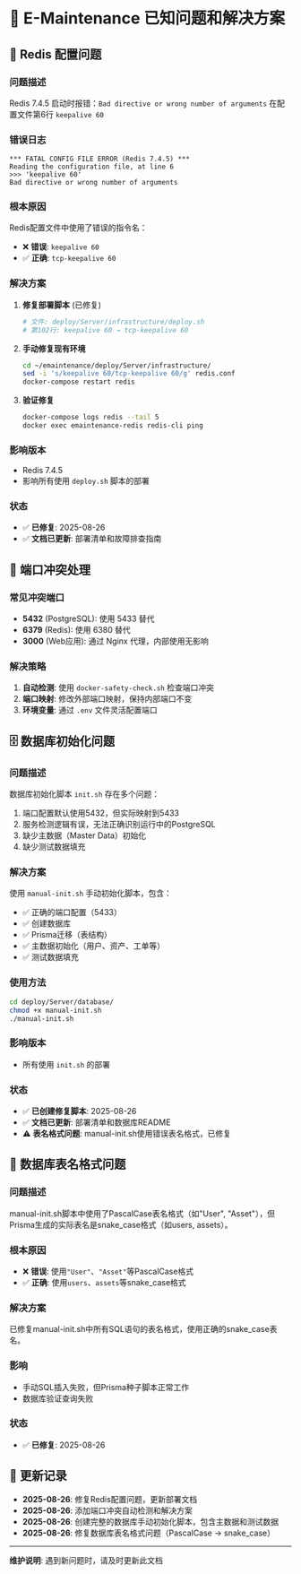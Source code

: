 # 🐛 E-Maintenance 已知问题和解决方案

## 🔄 Redis 配置问题

### 问题描述
Redis 7.4.5 启动时报错：`Bad directive or wrong number of arguments` 在配置文件第6行 `keepalive 60`

### 错误日志
```
*** FATAL CONFIG FILE ERROR (Redis 7.4.5) ***
Reading the configuration file, at line 6
>>> 'keepalive 60'
Bad directive or wrong number of arguments
```

### 根本原因
Redis配置文件中使用了错误的指令名：
- ❌ **错误**: `keepalive 60`
- ✅ **正确**: `tcp-keepalive 60`

### 解决方案
1. **修复部署脚本** (已修复)
   ```bash
   # 文件: deploy/Server/infrastructure/deploy.sh
   # 第102行: keepalive 60 → tcp-keepalive 60
   ```

2. **手动修复现有环境**
   ```bash
   cd ~/emaintenance/deploy/Server/infrastructure/
   sed -i 's/keepalive 60/tcp-keepalive 60/g' redis.conf
   docker-compose restart redis
   ```

3. **验证修复**
   ```bash
   docker-compose logs redis --tail 5
   docker exec emaintenance-redis redis-cli ping
   ```

### 影响版本
- Redis 7.4.5
- 影响所有使用 `deploy.sh` 脚本的部署

### 状态
- ✅ **已修复**: 2025-08-26
- ✅ **文档已更新**: 部署清单和故障排查指南

## 🔌 端口冲突处理

### 常见冲突端口
- **5432** (PostgreSQL): 使用 5433 替代
- **6379** (Redis): 使用 6380 替代  
- **3000** (Web应用): 通过 Nginx 代理，内部使用无影响

### 解决策略
1. **自动检测**: 使用 `docker-safety-check.sh` 检查端口冲突
2. **端口映射**: 修改外部端口映射，保持内部端口不变
3. **环境变量**: 通过 `.env` 文件灵活配置端口

## 🗄️ 数据库初始化问题

### 问题描述
数据库初始化脚本 `init.sh` 存在多个问题：
1. 端口配置默认使用5432，但实际映射到5433
2. 服务检测逻辑有误，无法正确识别运行中的PostgreSQL
3. 缺少主数据（Master Data）初始化
4. 缺少测试数据填充

### 解决方案
使用 `manual-init.sh` 手动初始化脚本，包含：
- ✅ 正确的端口配置（5433）
- ✅ 创建数据库
- ✅ Prisma迁移（表结构）
- ✅ 主数据初始化（用户、资产、工单等）
- ✅ 测试数据填充

### 使用方法
```bash
cd deploy/Server/database/
chmod +x manual-init.sh
./manual-init.sh
```

### 影响版本
- 所有使用 `init.sh` 的部署

### 状态
- ✅ **已创建修复脚本**: 2025-08-26
- ✅ **文档已更新**: 部署清单和数据库README
- ⚠️ **表名格式问题**: manual-init.sh使用错误表名格式，已修复

## 🔧 数据库表名格式问题

### 问题描述
manual-init.sh脚本中使用了PascalCase表名格式（如"User", "Asset"），但Prisma生成的实际表名是snake_case格式（如users, assets）。

### 根本原因
- ❌ **错误**: 使用`"User"`、`"Asset"`等PascalCase格式
- ✅ **正确**: 使用`users`、`assets`等snake_case格式

### 解决方案
已修复manual-init.sh中所有SQL语句的表名格式，使用正确的snake_case表名。

### 影响
- 手动SQL插入失败，但Prisma种子脚本正常工作
- 数据库验证查询失败

### 状态
- ✅ **已修复**: 2025-08-26

## 📝 更新记录
- **2025-08-26**: 修复Redis配置问题，更新部署文档
- **2025-08-26**: 添加端口冲突自动检测和解决方案
- **2025-08-26**: 创建完整的数据库手动初始化脚本，包含主数据和测试数据
- **2025-08-26**: 修复数据库表名格式问题（PascalCase → snake_case）

---
**维护说明**: 遇到新问题时，请及时更新此文档